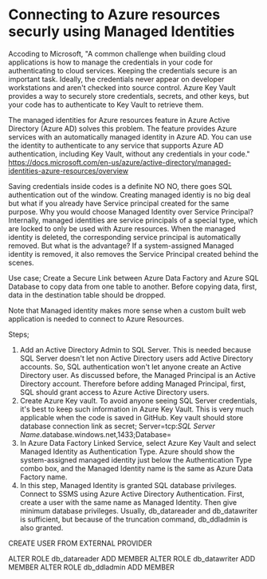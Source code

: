 # Connecting to Azure resources securly using Managed Identities

Accoding to Microsoft, "A common challenge when building cloud applications is how to manage the credentials in your code for authenticating to cloud services. Keeping the credentials secure is an important task. Ideally, the credentials never appear on developer workstations and aren't checked into source control. Azure Key Vault provides a way to securely store credentials, secrets, and other keys, but your code has to authenticate to Key Vault to retrieve them.

The managed identities for Azure resources feature in Azure Active Directory (Azure AD) solves this problem. The feature provides Azure services with an automatically managed identity in Azure AD. You can use the identity to authenticate to any service that supports Azure AD authentication, including Key Vault, without any credentials in your code."
https://docs.microsoft.com/en-us/azure/active-directory/managed-identities-azure-resources/overview

Saving credentials inside codes is a definite NO NO, there goes SQL authentication out of the window. Creating managed identiy is no big deal but what if you already have Service principal created for the same purpose. Why you would choose Managed Identity over Service Principal? Internally, managed identities are service principals of a special type, which are locked to only be used with Azure resources. When the managed identity is deleted, the corresponding service principal is automatically removed. But what is the advantage? If a system-assigned Managed identity is removed, it also removes the Service Principal created behind the scenes.


Use case;
Create a Secure Link between Azure Data Factory and Azure SQL Database to copy data from one table to another. Before copying data, first, data in the destination table should be dropped.

Note that Managed identity makes more sense when a custom built web application is needed to connect to Azure Resources.

Steps;
1. Add an Active Directory Admin to SQL Server. This is needed because SQL Server doesn't let non Active Directory users add Active Directory accounts. So, SQL authentication won't let anyone create an Active Directory user. As discussed before, the Managed Principal is an Active Directory account. Therefore before adding Managed Principal, first, SQL should grant access to Azure Active Directory users.
2. Create Azure Key vault. To avoid anyone seeing SQL Server credentials, it's best to keep such information in Azure Key Vault. This is very much applicable when the code is saved in GitHub. Key vault should store database connection link as secret; Server=tcp:<i>SQL Server Name</i>.database.windows.net,1433;Database=<SQL Database Name>
3. In Azure Data Factory Linked Service, select Azure Key Vault and select Managed Identity as Authentication Type. Azure should show the system-assigned managed identity just below the Authentication Type combo box, and the Managed Identity name is the same as Azure Data Factory name.
4. In this step, Managed Identity is granted SQL database privileges. Connect to SSMS using Azure Active Directory Authentication. First, create a user with the same name as Managed Identity. Then give minimum database privileges. Usually, db_datareader and db_datawriter is sufficient, but because of the truncation command, db_ddladmin is also granted.

CREATE USER <Managed Identity Name> FROM EXTERNAL PROVIDER

ALTER ROLE db_datareader ADD MEMBER <Managed Identity Name>
ALTER ROLE db_datawriter ADD MEMBER <Managed Identity Name>
ALTER ROLE db_ddladmin ADD MEMBER <Managed Identity Name>

